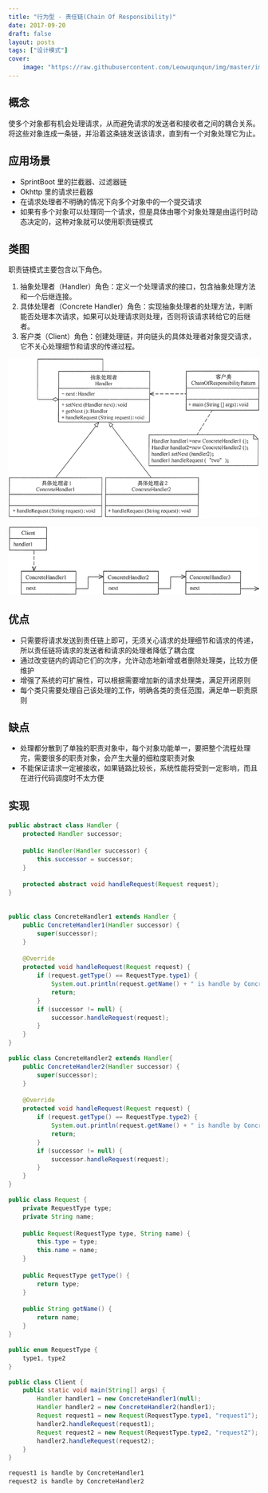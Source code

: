 ```yaml
---
title: "行为型 - 责任链(Chain Of Responsibility)"
date: 2017-09-20
draft: false
layout: posts
tags: ["设计模式"]
cover: 
    image: "https://raw.githubusercontent.com/Leowuqunqun/img/master/image202305271117325.png"
---
```

## 概念
使多个对象都有机会处理请求，从而避免请求的发送者和接收者之间的耦合关系。将这些对象连成一条链，并沿着这条链发送该请求，直到有一个对象处理它为止。
## 应用场景

- SprintBoot 里的拦截器、过滤器链
- Okhttp 里的请求拦截器
- 在请求处理者不明确的情况下向多个对象中的一个提交请求
- 如果有多个对象可以处理同一个请求，但是具体由哪个对象处理是由运行时动态决定的，这种对象就可以使用职责链模式
##  类图
职责链模式主要包含以下角色。

1. 抽象处理者（Handler）角色：定义一个处理请求的接口，包含抽象处理方法和一个后继连接。
2. 具体处理者（Concrete Handler）角色：实现抽象处理者的处理方法，判断能否处理本次请求，如果可以处理请求则处理，否则将该请求转给它的后继者。
3. 客户类（Client）角色：创建处理链，并向链头的具体处理者对象提交请求，它不关心处理细节和请求的传递过程。

![image.png](https://raw.githubusercontent.com/Leowuqunqun/img/master/image202305271117325.png)

![img](https://raw.githubusercontent.com/Leowuqunqun/img/master/image202305271117494.png)

## 优点

- 只需要将请求发送到责任链上即可，无须关心请求的处理细节和请求的传递，所以责任链将请求的发送者和请求的处理者降低了耦合度
- 通过改变链内的调动它们的次序，允许动态地新增或者删除处理类，比较方便维护
- 增强了系统的可扩展性，可以根据需要增加新的请求处理类，满足开闭原则
- 每个类只需要处理自己该处理的工作，明确各类的责任范围，满足单一职责原则

## 缺点

- 处理都分散到了单独的职责对象中，每个对象功能单一，要把整个流程处理完，需要很多的职责对象，会产生大量的细粒度职责对象
- 不能保证请求一定被接收，如果链路比较长，系统性能将受到一定影响，而且在进行代码调度时不太方便
## 实现
```java
public abstract class Handler {
	protected Handler successor;
	
	public Handler(Handler successor) {
		this.successor = successor;
	}
	
	protected abstract void handleRequest(Request request);
}
  
```
```java
public class ConcreteHandler1 extends Handler {
    public ConcreteHandler1(Handler successor) {
        super(successor);
    }

    @Override
    protected void handleRequest(Request request) {
        if (request.getType() == RequestType.type1) {
            System.out.println(request.getName() + " is handle by ConcreteHandler1");
            return;
        }
        if (successor != null) {
            successor.handleRequest(request);
        }
    }
}

```
```java
public class ConcreteHandler2 extends Handler{
    public ConcreteHandler2(Handler successor) {
        super(successor);
    }

    @Override
    protected void handleRequest(Request request) {
        if (request.getType() == RequestType.type2) {
            System.out.println(request.getName() + " is handle by ConcreteHandler2");
            return;
        }
        if (successor != null) {
            successor.handleRequest(request);
        }
    }
}

```
```java
public class Request {
    private RequestType type;
    private String name;

    public Request(RequestType type, String name) {
        this.type = type;
        this.name = name;
    }

    public RequestType getType() {
        return type;
    }

    public String getName() {
        return name;
    }
}

```
```java
public enum RequestType {
    type1, type2
}
```
```java
public class Client {
    public static void main(String[] args) {
        Handler handler1 = new ConcreteHandler1(null);
        Handler handler2 = new ConcreteHandler2(handler1);
        Request request1 = new Request(RequestType.type1, "request1");
        handler2.handleRequest(request1);
        Request request2 = new Request(RequestType.type2, "request2");
        handler2.handleRequest(request2);
    }
}
```
```java
request1 is handle by ConcreteHandler1
request2 is handle by ConcreteHandler2
```
